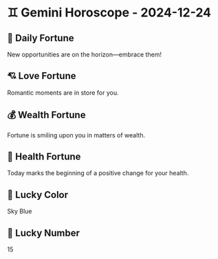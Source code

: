 # ♊ Gemini Horoscope - 2024-12-24

## 🎯 Daily Fortune

New opportunities are on the horizon—embrace them!

## 💘 Love Fortune

Romantic moments are in store for you.

## 💰 Wealth Fortune

Fortune is smiling upon you in matters of wealth.

## 🌱 Health Fortune

Today marks the beginning of a positive change for your health.

## 🎨 Lucky Color

Sky Blue

## 🔢 Lucky Number

15
